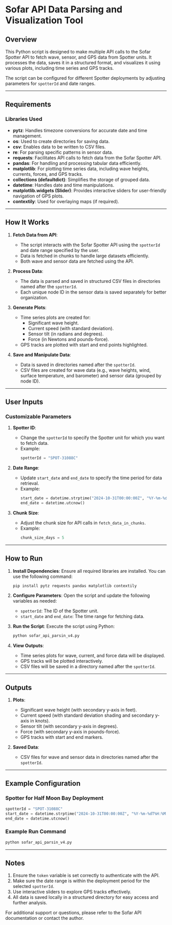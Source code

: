 # Sofar API Data Parsing and Visualization Tool

## Overview

This Python script is designed to make multiple API calls to the Sofar Spotter API to fetch wave, sensor, and GPS data from Spotter units. It processes the data, saves it in a structured format, and visualizes it using various plots, including time series and GPS tracks.

The script can be configured for different Spotter deployments by adjusting parameters for `spotterId` and date ranges.

---

## Requirements

### Libraries Used

- **pytz**: Handles timezone conversions for accurate date and time management.
- **os**: Used to create directories for saving data.
- **csv**: Enables data to be written to CSV files.
- **re**: For parsing specific patterns in sensor data.
- **requests**: Facilitates API calls to fetch data from the Sofar Spotter API.
- **pandas**: For handling and processing tabular data efficiently.
- **matplotlib**: For plotting time series data, including wave heights, currents, forces, and GPS tracks.
- **collections (defaultdict)**: Simplifies the storage of grouped data.
- **datetime**: Handles date and time manipulations.
- **matplotlib.widgets (Slider)**: Provides interactive sliders for user-friendly navigation of GPS plots.
- **contextily**: Used for overlaying maps (if required).

---

## How It Works

1. **Fetch Data from API**:
   - The script interacts with the Sofar Spotter API using the `spotterId` and date range specified by the user.
   - Data is fetched in chunks to handle large datasets efficiently.
   - Both wave and sensor data are fetched using the API.

2. **Process Data**:
   - The data is parsed and saved in structured CSV files in directories named after the `spotterId`.
   - Each unique node ID in the sensor data is saved separately for better organization.

3. **Generate Plots**:
   - Time series plots are created for:
     - Significant wave height.
     - Current speed (with standard deviation).
     - Sensor tilt (in radians and degrees).
     - Force (in Newtons and pounds-force).
   - GPS tracks are plotted with start and end points highlighted.

4. **Save and Manipulate Data**:
   - Data is saved in directories named after the `spotterId`.
   - CSV files are created for wave data (e.g., wave heights, wind, surface temperature, and barometer) and sensor data (grouped by node ID).

---

## User Inputs

### Customizable Parameters

1. **Spotter ID**:
   - Change the `spotterId` to specify the Spotter unit for which you want to fetch data.
   - Example: 
     ```python
     spotterId = "SPOT-31088C"
     ```

2. **Date Range**:
   - Update `start_date` and `end_date` to specify the time period for data retrieval.
   - Example:
     ```python
     start_date = datetime.strptime("2024-10-31T00:00:00Z", "%Y-%m-%dT%H:%M:%SZ")
     end_date = datetime.utcnow()
     ```

3. **Chunk Size**:
   - Adjust the chunk size for API calls in `fetch_data_in_chunks`.
   - Example:
     ```python
     chunk_size_days = 5
     ```

---

## How to Run

1. **Install Dependencies**:
   Ensure all required libraries are installed. You can use the following command:
   ```bash
   pip install pytz requests pandas matplotlib contextily
   ```

2. **Configure Parameters**:
   Open the script and update the following variables as needed:
   - `spotterId`: The ID of the Spotter unit.
   - `start_date` and `end_date`: The time range for fetching data.

3. **Run the Script**:
   Execute the script using Python:
   ```bash
   python sofar_api_parsin_v4.py
   ```

4. **View Outputs**:
   - Time series plots for wave, current, and force data will be displayed.
   - GPS tracks will be plotted interactively.
   - CSV files will be saved in a directory named after the `spotterId`.

---

## Outputs

1. **Plots**:
   - Significant wave height (with secondary y-axis in feet).
   - Current speed (with standard deviation shading and secondary y-axis in knots).
   - Sensor tilt (with secondary y-axis in degrees).
   - Force (with secondary y-axis in pounds-force).
   - GPS tracks with start and end markers.

2. **Saved Data**:
   - CSV files for wave and sensor data in directories named after the `spotterId`.

---

## Example Configuration

### Spotter for Half Moon Bay Deployment
```python
spotterId = "SPOT-31088C"
start_date = datetime.strptime("2024-10-31T00:00:00Z", "%Y-%m-%dT%H:%M:%SZ")
end_date = datetime.utcnow()
```

### Example Run Command
```bash
python sofar_api_parsin_v4.py
```

---

## Notes

1. Ensure the `token` variable is set correctly to authenticate with the API.
2. Make sure the date range is within the deployment period for the selected `spotterId`.
3. Use interactive sliders to explore GPS tracks effectively.
4. All data is saved locally in a structured directory for easy access and further analysis.

For additional support or questions, please refer to the Sofar API documentation or contact the author.
